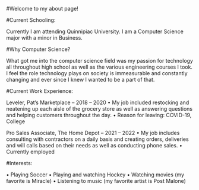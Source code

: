 #Welcome to my about page!

#Current Schooling:

Currently I am attending Quinnipiac University. I am a Computer Science major with a minor in Business.

#Why Computer Science?

What got me into the computer science field was my passion for technology all throughout high school as well as the various engineering courses I took. I feel the role technology plays on society is immeasurable and constantly changing and ever since I knew I wanted to be a part of that.

#Current Work Experience:

Leveler, Pat’s Marketplace – 2018 – 2020
•	My job included restocking and neatening up each aisle of the grocery store as well as answering questions and helping customers throughout the day.
•	Reason for leaving: COVID-19, College

Pro Sales Associate, The Home Depot –	2021 – 2022
•	My job includes consulting with contractors on a daily basis and creating orders, deliveries and will calls based on their needs as well as conducting phone sales.
•	Currently employed

#Interests:

•	Playing Soccer
•	Playing and watching Hockey
•	Watching movies (my favorite is Miracle)
•	Listening to music (my favorite artist is Post Malone)
